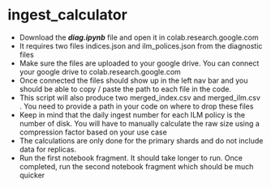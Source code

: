 # ingest_calculator

- Download the **_diag.ipynb_** file and open it in colab.research.google.com
- It requires two files indices.json and ilm_polices.json from the diagnostic files
- Make sure the files are uploaded to your google drive. You can connect your google drive to colab.research.google.com
- Once connected the files should show up in the left nav bar and you should be able to copy / paste the path to each file in the code.
- This script will also produce two merged_index.csv and merged_ilm.csv . You need to provide a path in your code on where to drop these files
- Keep in mind that the daily ingest number for each ILM policy is the number of disk. You will have to manually calculate the raw size using a compression factor based on your use case
- The calculations are only done for the primary shards and do not include data for replicas.
- Run the first notebook fragment. It should take longer to run. Once completed, run the second notebook fragment which should be much quicker
